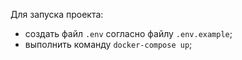 Для запуска проекта:

- создать файл `.env` согласно файлу `.env.example`;
- выполнить команду `docker-compose up`;
